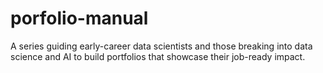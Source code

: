 # porfolio-manual
A series guiding early-career data scientists and those breaking into data science and AI to build portfolios that showcase their job-ready impact.
